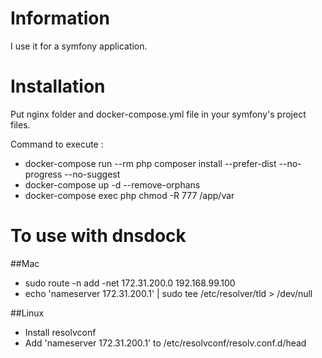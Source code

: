 # Information

I use it for a symfony application.


# Installation
Put nginx folder and docker-compose.yml file in your symfony's project files.

Command to execute :
- docker-compose run --rm php composer install --prefer-dist --no-progress --no-suggest
- docker-compose up -d --remove-orphans
- docker-compose exec php chmod -R 777 /app/var


# To use with dnsdock

##Mac
- sudo route -n add -net 172.31.200.0 192.168.99.100
- echo 'nameserver 172.31.200.1' | sudo tee /etc/resolver/tld > /dev/null

##Linux
- Install resolvconf
- Add 'nameserver 172.31.200.1' to /etc/resolvconf/resolv.conf.d/head
